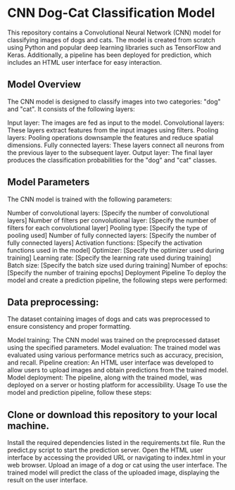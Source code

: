 # CNN Dog-Cat Classification Model
This repository contains a Convolutional Neural Network (CNN) model for classifying images of dogs and cats. The model is created from scratch using Python and popular deep learning libraries such as TensorFlow and Keras. Additionally, a pipeline has been deployed for prediction, which includes an HTML user interface for easy interaction.

## Model Overview
The CNN model is designed to classify images into two categories: "dog" and "cat". It consists of the following layers:

Input layer: The images are fed as input to the model.
Convolutional layers: These layers extract features from the input images using filters.
Pooling layers: Pooling operations downsample the features and reduce spatial dimensions.
Fully connected layers: These layers connect all neurons from the previous layer to the subsequent layer.
Output layer: The final layer produces the classification probabilities for the "dog" and "cat" classes.
## Model Parameters
The CNN model is trained with the following parameters:

Number of convolutional layers: [Specify the number of convolutional layers]
Number of filters per convolutional layer: [Specify the number of filters for each convolutional layer]
Pooling type: [Specify the type of pooling used]
Number of fully connected layers: [Specify the number of fully connected layers]
Activation functions: [Specify the activation functions used in the model]
Optimizer: [Specify the optimizer used during training]
Learning rate: [Specify the learning rate used during training]
Batch size: [Specify the batch size used during training]
Number of epochs: [Specify the number of training epochs]
Deployment Pipeline
To deploy the model and create a prediction pipeline, the following steps were performed:

## Data preprocessing: 
The dataset containing images of dogs and cats was preprocessed to ensure consistency and proper formatting.

Model training: The CNN model was trained on the preprocessed dataset using the specified parameters.
Model evaluation: The trained model was evaluated using various performance metrics such as accuracy, precision, and recall.
Pipeline creation: An HTML user interface was developed to allow users to upload images and obtain predictions from the trained model.
Model deployment: The pipeline, along with the trained model, was deployed on a server or hosting platform for accessibility.
Usage
To use the model and prediction pipeline, follow these steps:

## Clone or download this repository to your local machine.
Install the required dependencies listed in the requirements.txt file.
Run the predict.py script to start the prediction server.
Open the HTML user interface by accessing the provided URL or navigating to index.html in your web browser.
Upload an image of a dog or cat using the user interface.
The trained model will predict the class of the uploaded image, displaying the result on the user interface.
